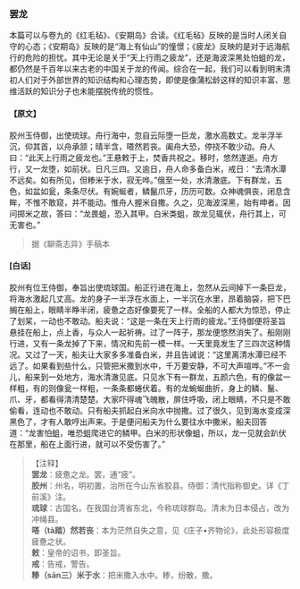<script type="text/javascript">
    var head = document.getElementsByTagName('head')[0];
    cssURL = '/public/liao.css';
    linkTag = document.createElement('link');
    linkTag.href = cssURL;
    linkTag.setAttribute('type','text/css');
    linkTag.setAttribute('rel','stylesheet');
    head.appendChild(linkTag);
</script>
### 罢龙

本篇可以与卷九的《红毛毡》、《安期岛》合读。《红毛毡》反映的是当时人闭关自守的心态；《安期岛》反映的是“海上有仙山”的憧憬；《疲龙》反映的是对于远海航行的危险的担忧。其中无论是关于“天上行雨之疲龙”，还是海波深黑处怕蛆的龙，都仍然是千百年以来古老的中国关于龙的传闻。综合在一起，我们可以看到明末清初人们对于外部世界的知识结构和心理态势，即使是像蒲松龄这样的知识丰富、思维活跃的知识分子也未能摆脱传统的惯性。

#### 【原文】
<section>
胶州玉侍御，出使琉球。舟行海中，忽自云际堕一巨龙，激水高数丈。龙半浮半沉，仰其首，以舟承颔；晴半含，嗒然若丧。阖舟大恐，停挠不敢少动。舟人曰：“此天上行雨之疲龙也。”王悬敕于上，焚香共祝之。移时，悠然遂逝。舟方行，又一龙堕，如前状。日凡三四。又逾日，舟人命多备白米，戒日：“去清水潭不远矣。如有所见，但糁米于水，寂无哗。”俄至一处，水清澈底。下有群龙，五色，如盆如瓮，条条尽伏。有婉蜒者，鳞鬣爪牙，历历可数。众神魂俱丧，闭息含眸，不惟不敢窥，并不能动。惟舟人握米自撒。久之，见海波深黑，始有呻者。因问掷米之故，答曰：“龙畏蛆，恐入其甲。白米类蛆，故龙见辄伏，舟行其上，可无害也。”

</section>

> 据《聊斋志异》手稿本

#### [白话]
<aside>

胶州有位王侍御，奉旨出使琉球国。船正行进在海上，忽然从云间掉下一条巨龙，将海水激起几丈高。龙的身子一半浮在水面上，一半沉在水里，昂着脑袋，把下巴搁在船上，眼睛半睁半闭，疲惫之态好像要死了一样。全船的人都大为惊恐，停止了划桨，一动也不敢动。船夫说：“这是一条在天上行雨的疲龙。”王侍御便将圣旨悬挂在船上，点上香，与众人一起祈祷。过了一阵子，那龙便悠然消失了。船刚刚行进，又有一条龙掉了下来，情况和先前一模一样。一天里竟发生了三四次这种情况。又过了一天，船夫让大家多多准备白米，并且告诫说：“这里离清水潭已经不远了。如果看到些什么，只管把米撒到水中，千万要安静，不可大声喧哗。”不一会儿，船来到一处地方，海水清澈见底。只见水下有一群龙，五颜六色，有的像盆一样粗，有的则像瓮一样粗，一条条都蜷伏着。有的龙蜿蜒曲折，身上的鳞、鬣、爪、牙，都看得清清楚楚。大家吓得魂飞魄散，屏住呼吸，闭上眼睛，不只是不敢偷看，连动也不敢动。只有船夫抓起白米向水中抛撒。过了很久，见到海水变成深黑色了，才有人敢哼出声来。于是便问船夫为什么要往水中撒米，船夫回答道：“龙害怕蛆，唯恐蛆爬进它的鳞甲。白米的形状像蛆，所以，龙一见就会趴伏在那里，船在上面行进，就可以不受伤害了。”

</aside>

> 【注释】  
<b>罢龙</b>：疲惫之龙。罢，通“疲”。  
<b>胶州</b>：州名，明初置，治所在今山东省胶县。侍御：清代指称御史。详《丁前溪》注。  
<b>琉球</b>：古国名。在我国台湾省东北，今称琉球群岛。清末为日本侵占，改为冲绳县。  
<b>嗒（tà踏）然若丧</b>：本为茫然自失之意，见《庄子•齐物论》，此处形容极度疲惫之状。  
<b>敕</b>：皇帝的诏书，即圣旨。  
<b>戒</b>：告戒，警告。  
<b>糁（sān三）米于水</b>：把米撒入水中。糁，纷散，撒。  
